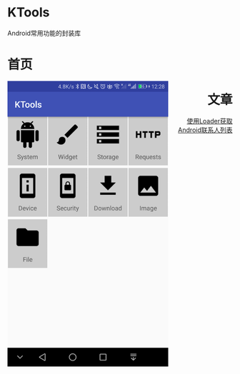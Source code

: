 # KTools
Android常用功能的封装库


<div>
<div align="left">
   <h1>首页</h1>
   <img src="/capture/home_page.png" width="360" height="640" alt="首页" align="left"/>
</div>

<div align="right">
    <h1>文章</h1>
    <a href="http://www.jianshu.com/p/b5147124590e">使用Loader获取Android联系人列表</a>
</div>
</div>



